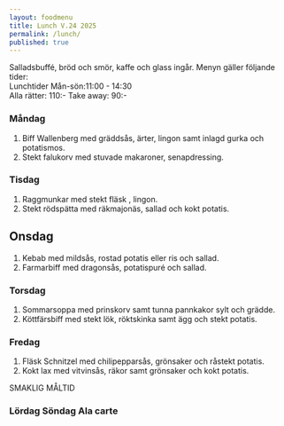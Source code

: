```yaml
---
layout: foodmenu
title: Lunch V.24 2025
permalink: /lunch/
published: true
---
```

Salladsbuffé, bröd och smör, kaffe och glass ingår.
Menyn gäller följande tider:  
Lunchtider  Mån-sön:11:00 - 14:30  
Alla rätter: 110:- Take away: 90:-
                                
### Måndag

1. Biff Wallenberg med gräddsås, ärter, lingon samt inlagd gurka och potatismos.
2. Stekt falukorv med stuvade makaroner, senapdressing.

### Tisdag

1. Raggmunkar med stekt fläsk , lingon.
2. Stekt rödspätta med räkmajonäs, sallad och kokt potatis.

## Onsdag

1. Kebab med mildsås, rostad potatis eller ris och sallad.
2. Farmarbiff med dragonsås, potatispuré och sallad.

### Torsdag

1. Sommarsoppa med prinskorv samt tunna pannkakor sylt och grädde. 
2. Köttfärsbiff med stekt lök, röktskinka samt ägg och stekt potatis.

### Fredag  

1. Fläsk Schnitzel med chilipepparsås, grönsaker och råstekt potatis.
2. Kokt lax med vitvinsås, räkor samt grönsaker och kokt potatis.

SMAKLIG MÅLTID  

### Lördag Söndag Ala carte





    
       
    

   
    
   
     
